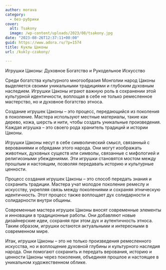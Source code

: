 ```yaml
---
author: morava
category:
  - без-рубрики
cover:
  alt: Tsakony
  image: /wp-content/uploads/2023/08/tsakony.jpg
date: "2023-08-26T12:37:11+00:00"
guid: https://www.adora.ru/?p=1574
title: Куклы Цаконы
url: /kukly-czakony/

---
```

Игрушки Цаконы: Духовное Богатство и Рукодельное Искусство

Среди богатства культурного многообразия Монголии народ Цаконы выделяется своими уникальными традициями и глубоким духовным наследием. Игрушки Цаконы играют важную роль в сохранении этой культурной идентичности, воплощая в себе не только ремесленное мастерство, но и духовное богатство этноса.

Создание игрушек Цаконы – это процесс, передающийся из поколения в поколение. Мастера используют местные материалы, такие как дерево, кожа, шерсть и нити, чтобы создать уникальные произведения. Каждая игрушка – это своего рода хранитель традиций и истории Цаконы.

Игрушки Цаконы несут в себе символический смысл, связанный с верованиями и обрядами этого народа. Они могут изображать животных, духовных существ или символы, связанные с мифологией и религиозными убеждениями. Эти игрушки становятся мостом между прошлым и настоящим, позволяя передавать историю и культурные ценности.

Процесс создания игрушек Цаконы – это способ передать знания и сохранить традиции. Мастера учат молодое поколение ремеслу и искусству, укрепляя связь между поколениями и сохраняя этническую идентичность. Этот процесс также воплощает дух солидарности и солидарности внутри общины.

Современные мастера игрушек Цаконы вносят современные элементы и инновации в традиционные работы. Они добавляют новые дизайнерские идеи, сохраняя при этом дух и аутентичность этноса. Таким образом, игрушки остаются актуальными и интересными в современном мире.

Итак, игрушки Цаконы – это не только произведения ремесленного искусства, но и воплощение духовной глубины и культурного наследия народа. Они помогают сохранить и передать верования, историю и ценности Цаконы через поколения, объединяя прошлое и настоящее в уникальном художественном облике.
